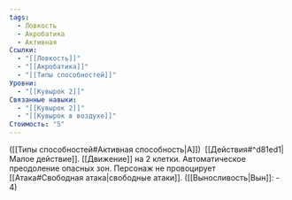 ```yaml
---
tags:
  - Ловкость
  - Акробатика
  - Активная
Ссылки:
  - "[[Ловкость]]"
  - "[[Акробатика]]"
  - "[[Типы способностей]]"
Уровни:
  - "[[Кувырок 2]]"
Связанные навыки:
  - "[[Кувырок 2]]"
  - "[[Кувырок в воздухе]]"
Стоимость: "5"
---
```

([[Типы способностей#Активная способность|А]])  [[Действия#^d81ed1|Малое действие]]. [[Движение]] на 2 клетки. Автоматическое преодоление опасных зон. Персонаж не провоцирует [[Атака#Свободная атака|свободные атаки]]. ([[Выносливость|Вын]]: - 4)
